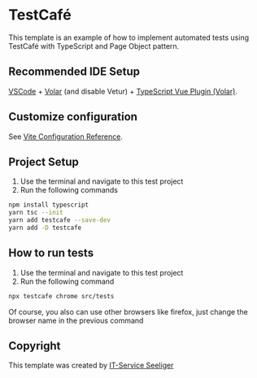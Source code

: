 # TestCafé

This template is an example of how to implement automated tests using TestCafé with TypeScript and Page Object pattern.

## Recommended IDE Setup

[VSCode](https://code.visualstudio.com/) + [Volar](https://marketplace.visualstudio.com/items?itemName=Vue.volar) (and disable Vetur) + [TypeScript Vue Plugin (Volar)](https://marketplace.visualstudio.com/items?itemName=Vue.vscode-typescript-vue-plugin).

## Customize configuration

See [Vite Configuration Reference](https://vitejs.dev/config/).

## Project Setup
1. Use the terminal and navigate to this test project
2. Run the following commands 
```sh
npm install typescript
yarn tsc --init
yarn add testcafe --save-dev
yarn add -D testcafe
```
## How to run tests
1. Use the terminal and navigate to this test project
2. Run the following command 
```sh
npx testcafe chrome src/tests
```

Of course, you also can use other browsers like firefox, just change the browser name in the previous command

## Copyright
This template was created by [IT-Service Seeliger](https://its-seeliger.de/)